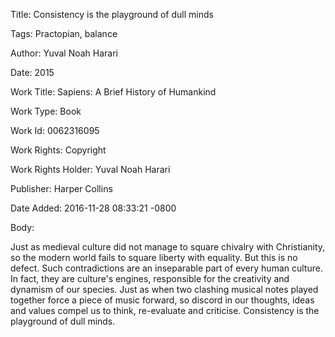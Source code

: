 Title:  Consistency is the playground of dull minds

Tags:   Practopian, balance

Author: Yuval Noah Harari

Date:   2015

Work Title: Sapiens: A Brief History of Humankind

Work Type: Book

Work Id: 0062316095

Work Rights: Copyright

Work Rights Holder: Yuval Noah Harari

Publisher: Harper Collins

Date Added: 2016-11-28 08:33:21 -0800

Body: 

Just as medieval culture did not manage to square chivalry with Christianity, so the modern world fails to square liberty with equality. But this is no defect. Such contradictions are an inseparable part of every human culture. In fact, they are culture's engines, responsible for the creativity and dynamism of our species. Just as when two clashing musical notes played together force a piece of music forward, so discord in our thoughts, ideas and values compel us to think, re-evaluate and criticise. Consistency is the playground of dull minds.

